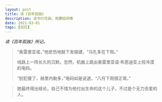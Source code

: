```yaml
---
layout: post
title: 读《百年孤独》
description: 读书行花田，弯腰拾闲情
date: 2021-03-01
tags: [拾花]
---
```


*读《百年孤独》所记。*

<!--more-->

> “奥雷里亚诺，”他悲伤地敲下发报键，“马孔多在下雨。”
>
> 线路上一阵长久的沉默。忽然，机器上跳出奥雷里亚诺·布恩迪亚上校冷漠的电码。
>
> “别犯傻了，赫里内勒多，”电码如是说道，“八月下雨很正常。”

> 她最终得出结论，自己不惜为他付出生命的这个儿子，不过是个无力去爱的人。

